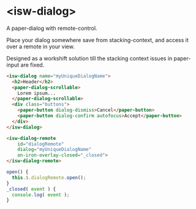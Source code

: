 # \<isw-dialog\>

A paper-dialog with remote-control.

Place your dialog somewhere save from stacking-context, and access it over a remote in your view.

Designed as a workshift solution till the stacking context issues in paper-input are fixed.

```html
<isw-dialog name="myUniqueDialogName">
  <h2>Header</h2>
  <paper-dialog-scrollable>
    Lorem ipsum...
  </paper-dialog-scrollable>
  <div class="buttons">
    <paper-button dialog-dismiss>Cancel</paper-button>
    <paper-button dialog-confirm autofocus>Accept</paper-button>
  </div>
</isw-dialog>
```

```html
<isw-dialog-remote
    id="dialogRemote"
    dialog="myUniqueDialogName"
    on-iron-overlay-closed="_closed">
</isw-dialog-remote>
```

```javascript
open() {
  this.$.dialogRemote.open();
}
_closed( event ) {
  console.log( event );
}
```